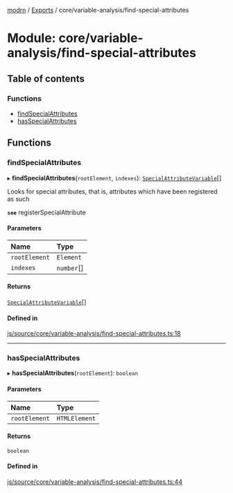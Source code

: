 [modrn](../README.md) / [Exports](../modules.md) / core/variable-analysis/find-special-attributes

# Module: core/variable-analysis/find-special-attributes

## Table of contents

### Functions

- [findSpecialAttributes](core_variable_analysis_find_special_attributes.md#findspecialattributes)
- [hasSpecialAttributes](core_variable_analysis_find_special_attributes.md#hasspecialattributes)

## Functions

### findSpecialAttributes

▸ **findSpecialAttributes**(`rootElement`, `indexes`): [`SpecialAttributeVariable`](core_types_variables.md#specialattributevariable)[]

Looks for special attributes, that is, attributes which have been registered as such

**`see`** registerSpecialAttribute

#### Parameters

| Name | Type |
| :------ | :------ |
| `rootElement` | `Element` |
| `indexes` | `number`[] |

#### Returns

[`SpecialAttributeVariable`](core_types_variables.md#specialattributevariable)[]

#### Defined in

[js/source/core/variable-analysis/find-special-attributes.ts:18](https://github.com/alexbfr/modrn/blob/e23b9e9/modrn.ts/js/source/core/variable-analysis/find-special-attributes.ts#L18)

___

### hasSpecialAttributes

▸ **hasSpecialAttributes**(`rootElement`): `boolean`

#### Parameters

| Name | Type |
| :------ | :------ |
| `rootElement` | `HTMLElement` |

#### Returns

`boolean`

#### Defined in

[js/source/core/variable-analysis/find-special-attributes.ts:44](https://github.com/alexbfr/modrn/blob/e23b9e9/modrn.ts/js/source/core/variable-analysis/find-special-attributes.ts#L44)
